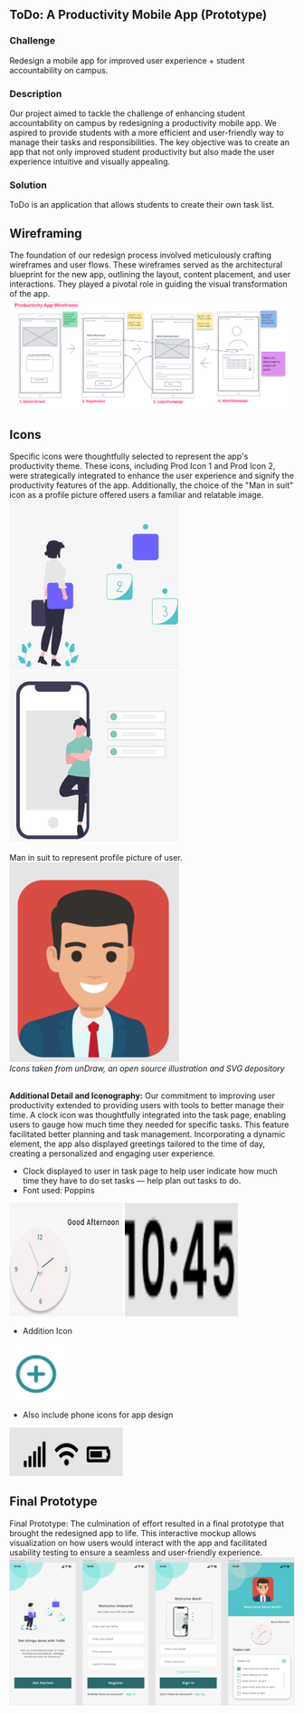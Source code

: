 ## ToDo: A Productivity Mobile App (Prototype)

### Challenge
Redesign a mobile app for improved user experience + student accountability on campus.

### Description
Our project aimed to tackle the challenge of enhancing student accountability on campus by redesigning a productivity mobile app. We aspired to provide students with a more efficient and user-friendly way to manage their tasks and responsibilities. The key objective was to create an app that not only improved student productivity but also made the user experience intuitive and visually appealing.

### Solution
ToDo is an application that allows students to create their own task list.

## Wireframing
The foundation of our redesign process involved meticulously crafting wireframes and user flows. These wireframes served as the architectural blueprint for the new app, outlining the layout, content placement, and user interactions. They played a pivotal role in guiding the visual transformation of the app.
![Wireframe](https://github.com/hansieso/Portfolio/blob/337703c8aaa2d6475d0efbd441246066a20f8b6f/Github%20Portfolio%20Pictures/wireframefull.png)


## Icons
Specific icons were thoughtfully selected to represent the app's productivity theme. These icons, including Prod Icon 1 and Prod Icon 2, were strategically integrated to enhance the user experience and signify the productivity features of the app. Additionally, the choice of the "Man in suit" icon as a profile picture offered users a familiar and relatable image.
<br>
<img src="https://github.com/hansieso/Portfolio/blob/main/Github%20Portfolio%20Pictures/prodicon1.png" alt="Prod Icon 1" width="300" height = "300">
<img src="https://github.com/hansieso/Portfolio/blob/main/Github%20Portfolio%20Pictures/prodicon2.png" alt="Prod Icon 2" width="300" height = "300">
<br> 
<br>
Man in suit to represent profile picture of user. 
<br>
<img src="https://github.com/hansieso/Portfolio/blob/main/Github%20Portfolio%20Pictures/manicon.png" alt="Man icon" width="300">
<br>
*Icons taken from unDraw, an open source illustration and SVG depository*
<br> <br>

**Additional Detail and Iconography:** 
Our commitment to improving user productivity extended to providing users with tools to better manage their time. A clock icon was thoughtfully integrated into the task page, enabling users to gauge how much time they needed for specific tasks. This feature facilitated better planning and task management. Incorporating a dynamic element, the app also displayed greetings tailored to the time of day, creating a personalized and engaging user experience.
- Clock displayed to user in task page to help user indicate how much time they have to do set tasks — help plan out tasks to do.
- Font used: Poppins
<img src="https://github.com/hansieso/Portfolio/blob/main/Github%20Portfolio%20Pictures/clockicon.jpg" alt="Clock Icon" width="200" height = "200">
<img src="https://github.com/hansieso/Portfolio/blob/main/Github%20Portfolio%20Pictures/timeicon.png" alt="Time Icon" width="200" height = "200">
<br>

- Addition Icon
<img src="https://github.com/hansieso/Portfolio/blob/main/Github%20Portfolio%20Pictures/additionpng.png" alt="Addition Icon" width="100" height = "100">

- Also include phone icons for app design
<img src="https://github.com/hansieso/Portfolio/blob/main/Github%20Portfolio%20Pictures/IOS+icon.png" alt="IOS Icon" width="200">


## Final Prototype
Final Prototype: The culmination of effort resulted in a final prototype that brought the redesigned app to life. This interactive mockup allows visualization on how users would interact with the app and facilitated usability testing to ensure a seamless and user-friendly experience.
![Final Prototype](https://github.com/hansieso/Portfolio/blob/27c2d390f08a3392c6cc9600983150468aada629/Github%20Portfolio%20Pictures/finallayout.png)
